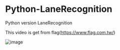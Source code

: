 # Python-LaneRecognition
Python version LaneRecognition


This video is get from flag(https://www.flag.com.tw/)


![image](https://github.com/weisting-kw/Python-LaneRecognition/blob/main/Webp.net-gifmaker.gif)
